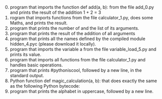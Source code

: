 0. program that imports the function def add(a, b): from the file add_0.py and prints the result of the addition 1 + 2 = 3
1. rogram that imports functions from the file calculator_1.py, does some Maths, and prints the result.
2. program that prints the number of and the list of its arguments.
3. program that prints the result of the addition of all arguments
4. program that prints all the names defined by the compiled module hidden_4.pyc (please download it locally).
5. program that imports the variable a from the file variable_load_5.py and prints its value.
6. program that imports all functions from the file calculator_1.py and handles basic operations.
7. program that prints #pythoniscool, followed by a new line, in the standard output.
8. Python function def magic_calculation(a, b): that does exactly the same as the following Python bytecode:
9. program that prints the alphabet in uppercase, followed by a new line.
